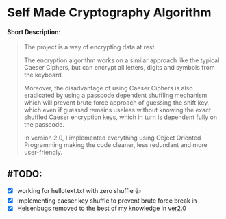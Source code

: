 # Self Made Cryptography Algorithm

#### Short Description:
> The project is a way of encrypting data at rest.
>
>The encryption algorithm works on a similar approach like the typical Caeser Ciphers, but can encrypt all letters, digits and symbols from the keyboard.
>
>Moreover, the disadvantage of using Caeser Ciphers is also eradicated by using a passcode dependent shuffling mechanism which will prevent brute force approach of guessing the shift key, which even if guessed remains useless without knowing the exact shuffled Caeser encryption keys, which in turn is dependent fully on the passcode.
>
>In version 2.0, I implemented everything using Object Oriented Programming making the code cleaner, less redundant and more user-friendly.

## #TODO:
- [x] working for hellotext.txt with zero shuffle :+1:
- [x] implementing caeser key shuffle to prevent brute force break in
- [x] Heisenbugs removed to the best of my knowledge in [ver2.0](https://github.com/chttrjeankr/Shuffled-Shift-Cipher/tree/master/ver2.0)
